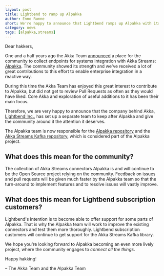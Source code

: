 ```yaml
---
layout: post
title: Lightbend to ramp up Alpakka
author: Enno Runne
short: We're happy to announce that Lightbend ramps up Alpakka with its own team.
category: news
tags: [alpakka,streams]
---
```


Dear hakkers,

One and a half years ago the Akka Team [announced](http://akka.io/blog/2016/08/23/intro-alpakka) a place for the community to collect endpoints for systems integration with Akka Streams: [Alpakka](https://developer.lightbend.com/docs/alpakka/current/).
The community showed its strength and we've received a lot of great contributions to this effort to enable enterprise integration in a reactive way.

During this time the Akka Team has enjoyed this great interest to contribute to Alpakka, but did not get to review Pull Requests as often as they would have liked. Core Akka and exploration of useful additions to it has been their main focus.

Therefore, we are very happy to announce that the company behind Akka, [Lightbend Inc.](https://www.lightbend.com/), has set up a separate team to keep after Alpakka and give the community around it the attention it deserves.

The Alpakka team is now responsible for the [Alpakka repository](https://github.com/akka/alpakka) and the [Akka Streams Kafka repository](https://github.com/akka/reactive-kafka), which is considered part of the Alpakka project.


## What does this mean for the community?

The collection of Akka Streams connectors Alpakka is and will continue to be the Open Source project relying on the community.
Feedback on issues and pull requests will be given much faster by the Alpakka team so that the turn-around to implement features and to resolve issues will vastly improve.


## What does this mean for Lightbend subscription customers?

Lightbend's intention is to become able to offer support for some parts of Alpakka. That is why the Alpakka team will work to improve the existing connectors and test them more thoroughly.
Lightbend subscription customers will continue to get support for the Akka Streams Kafka library.


We hope you're looking forward to Alpakka becoming an even more lively project, where the community engages to *connect all the things*.


Happy hakking!

– The Akka Team and the Alpakka Team
